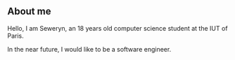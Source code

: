 ## About me
 Hello, I am Seweryn, an 18 years old computer science student at the IUT of Paris.

In the near future, I would like to be a software engineer.
